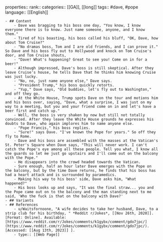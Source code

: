 properties::
rank::
categories:: [[GA]], [[long]] 
tags:: #dave, #pope 
language:: [[English]]

	- ## Content
		- Dave was bragging to his boss one day, "You know, I know everyone there is to know. Just name someone, anyone, and I know them."
		- Tired of his boasting, his boss called his bluff, "OK, Dave, how about Tom Cruise?"
		- "No dramas boss, Tom and I are old friends, and I can prove it." So Dave and his boss fly out to Hollywood and knock on Tom Cruise's door, and Tom Cruise shouts,
		- "Dave! What's happening? Great to see you! Come on in for a beer!"
		- Although impressed, Dave's boss is still skeptical. After they leave Cruise's house, he tells Dave that he thinks him knowing Cruise was just lucky.
		- "No, no, just name anyone else," Dave says.
		- "President Trump," his boss quickly retorts.
		- "Yup," Dave says, "Old buddies, let's fly out to Washington," and off they go.
		- At the White House, Trump spots Dave on the tour and motions him and his boss over, saying, "Dave, what a surprise, I was just on my way to a meeting, but you and your friend come on in and let's have a beer first and catch up."
		- Well, the boss is very shaken by now but still not totally convinced. After they leave the White House grounds he expresses his doubts to Dave, who again implores him to name anyone else.
		- "Pope Francis," his boss replies.
		- "Sure!" says Dave. "I've known the Pope for years." So off they fly to Rome.
		- Dave and his boss are assembled with the masses at the Vatican's St. Peter's Square when Dave says, "This will never work. I can't catch the Pope's eye among all these people. Tell you what, I know all the guards so let me just go upstairs and I'll come out on the balcony with the Pope."
		- He disappears into the crowd headed towards the Vatican.
		- Sure enough, half an hour later Dave emerges with the Pope on the balcony, but by the time Dave returns, he finds that his boss has had a heart attack and is surrounded by paramedics.
		- Making his way to his boss' side, Dave asks him, "What happened?"
		- His boss looks up and says, "It was the final straw... you and the Pope came out on to the balcony and the man standing next to me said, 'Who the fuck is that on the balcony with Dave?'
	- ## Variants
	- ## References
		- u/Waitsfornoone, "A wife decides to take her husband, Dave, to a strip club for his birthday, " *Reddit r/Jokes*, [[Nov 26th, 2020]]. [Format: Online]. Available: [https://www.reddit.com/r/Jokes/comments/k1gybx/comment/gdo7jpc/](https://www.reddit.com/r/Jokes/comments/k1gybx/comment/gdo7jpc/). [Accessed: [[Aug 13th, 2023]] ].
		- type:: [[Web Page]]